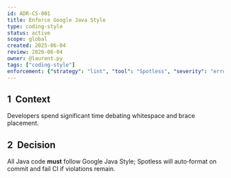 ```yaml
---
id: ADR-CS-001
title: Enforce Google Java Style
type: coding-style
status: active
scope: global
created: 2025-06-04
review: 2026-06-04
owner: @laurent.py
tags: ["coding-style"]
enforcement: {"strategy": "lint", "tool": "Spotless", "severity": "error"}
---
```

## 1  Context
Developers spend significant time debating whitespace and brace placement.

## 2  Decision
All Java code **must** follow Google Java Style; Spotless will auto‑format on commit and fail CI if violations remain.
